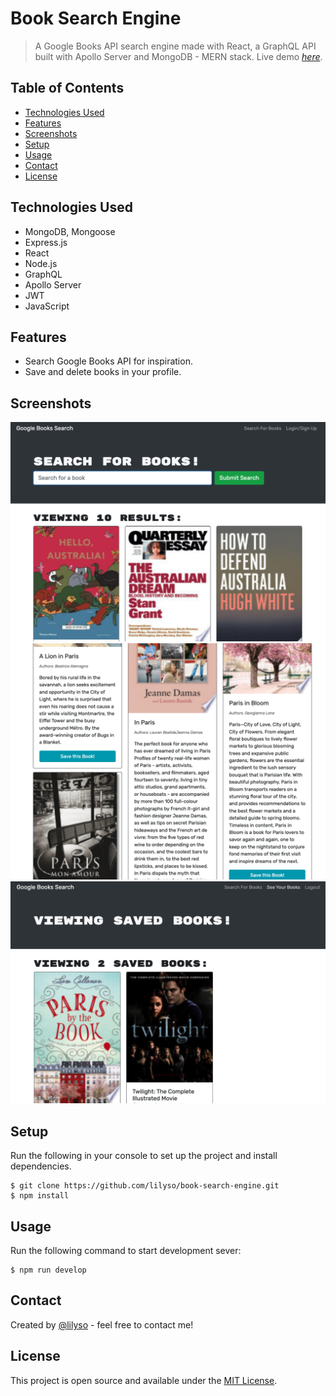 # Book Search Engine

> A Google Books API search engine made with React, a GraphQL API built with Apollo Server and MongoDB - MERN stack.
> Live demo [_here_](https://limitless-bastion-13348.herokuapp.com/).

## Table of Contents

- [Technologies Used](#technologies-used)
- [Features](#features)
- [Screenshots](#screenshots)
- [Setup](#setup)
- [Usage](#usage)
- [Contact](#contact)
- [License](#license)

## Technologies Used

- MongoDB, Mongoose
- Express.js
- React
- Node.js
- GraphQL
- Apollo Server
- JWT
- JavaScript

## Features

- Search Google Books API for inspiration.
- Save and delete books in your profile.

## Screenshots

![Homepage screenshot](./client/public/images/screenshot-home.png)
![Search Example screenshot](./client/public/images/screenshot-search.png)
![Logged In screenshot](./client/public/images/screenshot-user-login.png)

## Setup

Run the following in your console to set up the project and install dependencies.

```shell
$ git clone https://github.com/lilyso/book-search-engine.git
$ npm install
```

## Usage

Run the following command to start development sever:

```shell
$ npm run develop
```

## Contact

Created by [@lilyso](https://github.com/lilyso) - feel free to contact me!

## License

This project is open source and available under the [MIT License](LICENSE).
